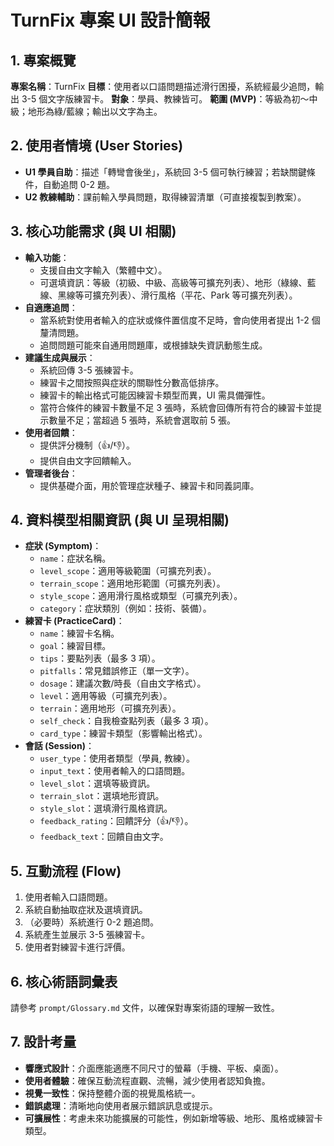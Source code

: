 # TurnFix 專案 UI 設計簡報

## 1. 專案概覽

**專案名稱**：TurnFix
**目標**：使用者以口語問題描述滑行困擾，系統經最少追問，輸出 3-5 個文字版練習卡。
**對象**：學員、教練皆可。
**範圍 (MVP)**：等級為初～中級；地形為綠/藍線；輸出以文字為主。

## 2. 使用者情境 (User Stories)

-   **U1 學員自助**：描述「轉彎會後坐」，系統回 3-5 個可執行練習；若缺關鍵條件，自動追問 0-2 題。
-   **U2 教練輔助**：課前輸入學員問題，取得練習清單（可直接複製到教案）。

## 3. 核心功能需求 (與 UI 相關)

-   **輸入功能**：
    -   支援自由文字輸入（繁體中文）。
    -   可選填資訊：等級（初級、中級、高級等可擴充列表）、地形（綠線、藍線、黑線等可擴充列表）、滑行風格（平花、Park 等可擴充列表）。
-   **自適應追問**：
    -   當系統對使用者輸入的症狀或條件置信度不足時，會向使用者提出 1-2 個釐清問題。
    -   追問問題可能來自通用問題庫，或根據缺失資訊動態生成。
-   **建議生成與展示**：
    -   系統回傳 3-5 張練習卡。
    -   練習卡之間按照與症狀的關聯性分數高低排序。
    -   練習卡的輸出格式可能因練習卡類型而異，UI 需具備彈性。
    -   當符合條件的練習卡數量不足 3 張時，系統會回傳所有符合的練習卡並提示數量不足；當超過 5 張時，系統會選取前 5 張。
-   **使用者回饋**：
    -   提供評分機制（👍/👎）。
    -   提供自由文字回饋輸入。
-   **管理者後台**：
    -   提供基礎介面，用於管理症狀種子、練習卡和同義詞庫。

## 4. 資料模型相關資訊 (與 UI 呈現相關)

-   **症狀 (Symptom)**：
    -   `name`：症狀名稱。
    -   `level_scope`：適用等級範圍（可擴充列表）。
    -   `terrain_scope`：適用地形範圍（可擴充列表）。
    -   `style_scope`：適用滑行風格或類型（可擴充列表）。
    -   `category`：症狀類別（例如：技術、裝備）。
-   **練習卡 (PracticeCard)**：
    -   `name`：練習卡名稱。
    -   `goal`：練習目標。
    -   `tips`：要點列表（最多 3 項）。
    -   `pitfalls`：常見錯誤修正（單一文字）。
    -   `dosage`：建議次數/時長（自由文字格式）。
    -   `level`：適用等級（可擴充列表）。
    -   `terrain`：適用地形（可擴充列表）。
    -   `self_check`：自我檢查點列表（最多 3 項）。
    -   `card_type`：練習卡類型（影響輸出格式）。
-   **會話 (Session)**：
    -   `user_type`：使用者類型（學員, 教練）。
    -   `input_text`：使用者輸入的口語問題。
    -   `level_slot`：選填等級資訊。
    -   `terrain_slot`：選填地形資訊。
    -   `style_slot`：選填滑行風格資訊。
    -   `feedback_rating`：回饋評分（👍/👎）。
    -   `feedback_text`：回饋自由文字。

## 5. 互動流程 (Flow)

1.  使用者輸入口語問題。
2.  系統自動抽取症狀及選填資訊。
3.  （必要時）系統進行 0-2 題追問。
4.  系統產生並展示 3-5 張練習卡。
5.  使用者對練習卡進行評價。

## 6. 核心術語詞彙表

請參考 `prompt/Glossary.md` 文件，以確保對專案術語的理解一致性。

## 7. 設計考量

-   **響應式設計**：介面應能適應不同尺寸的螢幕（手機、平板、桌面）。
-   **使用者體驗**：確保互動流程直觀、流暢，減少使用者認知負擔。
-   **視覺一致性**：保持整體介面的視覺風格統一。
-   **錯誤處理**：清晰地向使用者展示錯誤訊息或提示。
-   **可擴展性**：考慮未來功能擴展的可能性，例如新增等級、地形、風格或練習卡類型。
